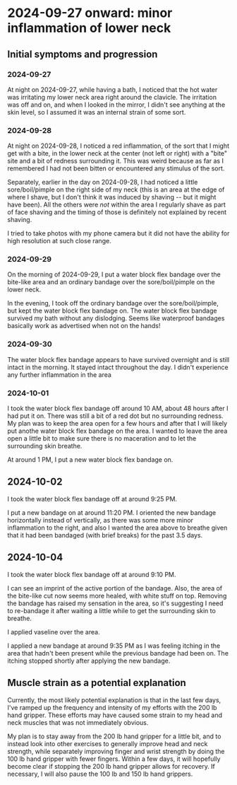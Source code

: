 # 2024-09-27 onward: minor inflammation of lower neck

## Initial symptoms and progression

### 2024-09-27

At night on 2024-09-27, while having a bath, I noticed that the hot
water was irritating my lower neck area right around the clavicle. The
irritation was off and on, and when I looked in the mirror, I didn't
see anything at the skin level, so I assumed it was an internal strain
of some sort.

### 2024-09-28

At night on 2024-09-28, I noticed a red inflammation, of the sort that
I might get with a bite, in the lower neck at the center (not left or
right) with a "bite" site and a bit of redness surrounding it. This
was weird because as far as I remembered I had not been bitten or
encountered any stimulus of the sort.

Separately, earlier in the day on 2024-09-28, I had noticed a little
sore/boil/pimple on the right side of my neck (this is an area at the edge of
where I shave, but I don't think it was induced by shaving -- but it
might have been). All the others were *not* within the area I
regularly shave as part of face shaving and the timing of those is
definitely not explained by recent shaving.

I tried to take photos with my phone camera but it did not have the
ability for high resolution at such close range.

### 2024-09-29

On the morning of 2024-09-29, I put a water block flex bandage over
the bite-like area and an ordinary bandage over the sore/boil/pimple
on the lower neck.

In the evening, I took off the ordinary bandage over the
sore/boil/pimple, but kept the water block flex bandage on. The water
block flex bandage survived my bath without any dislodging. Seems like
waterproof bandages basically work as advertised when not on the hands!

### 2024-09-30

The water block flex bandage appears to have survived overnight and is
still intact in the morning. It stayed intact throughout the day. I
didn't experience any further inflammation in the area

### 2024-10-01

I took the water block flex bandage off around 10 AM, about 48 hours
after I had put it on. There was still a bit of a red dot but no
surrounding redness. My plan was to keep the area open for a few hours
and after that I will likely put anothe water block flex bandage on
the area. I wanted to leave the area open a little bit to make sure
there is no maceration and to let the surrounding skin breathe.

At around 1 PM, I put a new water block flex bandage on.

## 2024-10-02

I took the water block flex bandage off at around 9:25 PM.

I put a new bandage on at around 11:20 PM. I oriented the new bandage
horizontally instead of vertically, as there was some more minor
inflammation to the right, and also I wanted the area above to breathe
given that it had been bandaged (with brief breaks) for the past 3.5
days.

## 2024-10-04

I took the water block flex bandage off at around 9:10 PM.

I can see an imprint of the active portion of the bandage. Also, the
area of the bite-like cut now seems more healed, with white stuff on
top. Removing the bandage has raised my sensation in the area, so it's
suggesting I need to re-bandage it after waiting a little while to get
the surrounding skin to breathe.

I applied vaseline over the area.

I applied a new bandage at around 9:35 PM as I was feeling itching in
the area that hadn't been present while the previous bandage had been
on. The itching stopped shortly after applying the new bandage.

## Muscle strain as a potential explanation

Currently, the most likely potential explanation is that in the last
few days, I've ramped up the frequency and intensity of my efforts
with the 200 lb hand gripper. These efforts may have caused some
strain to my head and neck muscles that was not immediately obvious.

My plan is to stay away from the 200 lb hand gripper for a little bit,
and to instead look into other exercises to generally improve head and
neck strength, while separately improving finger and wrist strength by
doing the 100 lb hand gripper with fewer fingers. Within a few days,
it will hopefully become clear if stopping the 200 lb hand gripper
allows for recovery. If necessary, I will also pause the 100 lb and
150 lb hand grippers.
